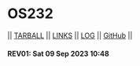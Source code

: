 # OS232

|| [TARBALL]() || [LINKS](LINKS/) || [LOG](TXT/mylog.txt) || [GitHub](https://github.com/daffagrahito/os232) ||

#### REV01: Sat 09 Sep 2023 10:48
